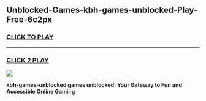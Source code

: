 
## Unblocked-Games-kbh-games-unblocked-Play-Free-6c2px
<h3>
<a href="https://premium76.site?title=kbh-games-unblocked&ref=23A">CLICK TO PLAY</a></h3>
<hr>

<h3>
<a href="https://premium76.site?title=kbh-games-unblocked&ref=23A">CLICK 2 PLAY</a>
  
</h3>

<a href="https://premium76.site?title=kbh-games-unblocked&ref=23A"><img src="https://clearcache.store/games.png"></a>


**kbh-games-unblocked games unblocked: Your Gateway to Fun and Accessible Online Gaming**

